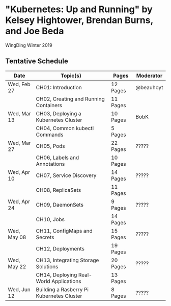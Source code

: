 # "Kubernetes: Up and Running" by Kelsey Hightower, Brendan Burns, and Joe Beda

WingDing Winter 2019

## Tentative Schedule

| Date        | Topic(s)                                 | Pages    | Moderator |
|-------------|------------------------------------------|----------|-----------|
| Wed, Feb 27 | CH01: Introduction                       | 12 Pages | @beauhoyt |
|             | CH02, Creating and Running Containers    | 11 Pages |           |
| Wed, Mar 13 | CH03, Deploying a Kubernetes Cluster     | 10 Pages | BobK      |
|             | CH04, Common kubectl Commands            |  5 Pages |           |
| Wed, Mar 27 | CH05, Pods                               | 22 Pages | ?????     |
|             | CH06, Labels and Annotations             | 10 Pages |           |
| Wed, Apr 10 | CH07, Service Discovery                  | 14 Pages | ?????     |
|             | CH08, ReplicaSets                        | 11 Pages |           |
| Wed, Apr 24 | CH09, DaemonSets                         |  9 Pages | ?????     |
|             | CH10, Jobs                               | 14 Pages |           |
| Wed, May 08 | CH11, ConfigMaps and Secrets             | 15 Pages | ?????     |
|             | CH12, Deployments                        | 19 Pages |           |
| Wed, May 22 | CH13, Integrating Storage Solutions      | 20 Pages | ?????     |
|             | CH14, Deploying Real-World Applications  | 13 Pages |           |
| Wed, Jun 12 | Building a Rasberry Pi Kubernetes Cluster|  8 Pages | ?????     |



